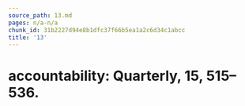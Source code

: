 ```yaml
---
source_path: 13.md
pages: n/a-n/a
chunk_id: 31b2227d94e8b1dfc37f66b5ea1a2c6d34c1abcc
title: '13'
---
```

# accountability: Quarterly, 15, 515–536.
